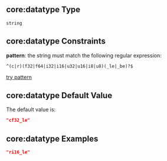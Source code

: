 ## core:datatype Type

`string`

## core:datatype Constraints

**pattern**: the string must match the following regular expression:&#x20;

```regexp
^(c|r)(f32|f64|i32|i16|u32|u16|i8|u8)(_le|_be)?$
```

[try pattern](https://regexr.com/?expression=%5E\(c%7Cr\)\(f32%7Cf64%7Ci32%7Ci16%7Cu32%7Cu16%7Ci8%7Cu8\)\(_le%7C_be\)%3F%24 "try regular expression with regexr.com")

## core:datatype Default Value

The default value is:

```json
"cf32_le"
```

## core:datatype Examples

```json
"ri16_le"
```
